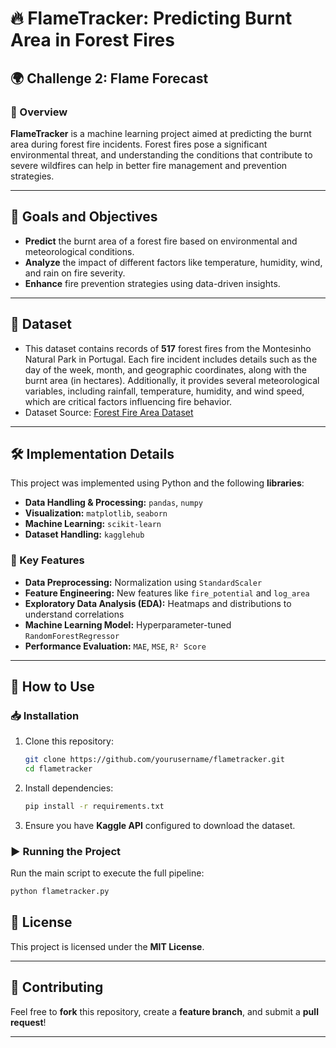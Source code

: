 # 🔥 FlameTracker: Predicting Burnt Area in Forest Fires

## 🌍 Challenge 2: Flame Forecast

### 📌 Overview
**FlameTracker** is a machine learning project aimed at predicting the burnt area during forest fire incidents. Forest fires pose a significant environmental threat, and understanding the conditions that contribute to severe wildfires can help in better fire management and prevention strategies.

---

## 🎯 Goals and Objectives
- **Predict** the burnt area of a forest fire based on environmental and meteorological conditions.
- **Analyze** the impact of different factors like temperature, humidity, wind, and rain on fire severity.
- **Enhance** fire prevention strategies using data-driven insights.

---

## 📂 Dataset
- This dataset contains records of **517** forest fires from the Montesinho Natural Park in Portugal. Each fire incident includes details such as the day of the week, month, and geographic coordinates, along with the burnt area (in hectares). Additionally, it provides several meteorological variables, including rainfall, temperature, humidity, and wind speed, which are critical factors influencing fire behavior.
- Dataset Source: [Forest Fire Area Dataset]([https://www.kaggle.com/competitions/forestfiresarea/overview](https://www.kaggle.com/datasets/sumitm004/forest-fire-area/data))

---

## 🛠 Implementation Details
This project was implemented using Python and the following **libraries**:
- **Data Handling & Processing:** `pandas`, `numpy`
- **Visualization:** `matplotlib`, `seaborn`
- **Machine Learning:** `scikit-learn`
- **Dataset Handling:** `kagglehub`

### 🔧 Key Features
- **Data Preprocessing:** Normalization using `StandardScaler`
- **Feature Engineering:** New features like `fire_potential` and `log_area`
- **Exploratory Data Analysis (EDA):** Heatmaps and distributions to understand correlations
- **Machine Learning Model:** Hyperparameter-tuned `RandomForestRegressor`
- **Performance Evaluation:** `MAE`, `MSE`, `R² Score`

---

## 🚀 How to Use
### 📥 Installation
1. Clone this repository:
   ```sh
   git clone https://github.com/yourusername/flametracker.git
   cd flametracker
   ```
2. Install dependencies:
   ```sh
   pip install -r requirements.txt
   ```
3. Ensure you have **Kaggle API** configured to download the dataset.

### ▶️ Running the Project
Run the main script to execute the full pipeline:
```sh
python flametracker.py
```


## 📜 License
This project is licensed under the **MIT License**.

---

## 🤝 Contributing
Feel free to **fork** this repository, create a **feature branch**, and submit a **pull request**!

---

